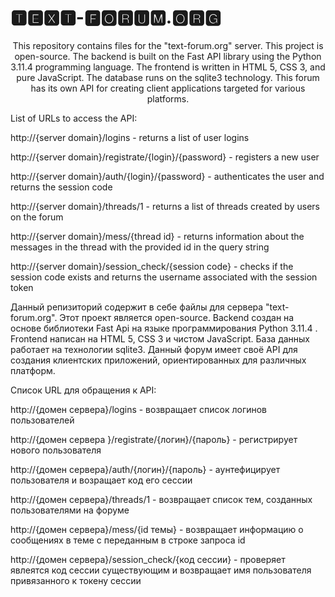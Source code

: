 
<H1>🆃🅴🆇🆃-🅵🅾🆁🆄🅼.🅾🆁🅶 </H1>

<p align="center">
This repository contains files for the "text-forum.org" server. This project is open-source. 
The backend is built on the Fast API library using the Python 3.11.4 programming language. The frontend is written in HTML 5, CSS 3, and pure JavaScript. The database runs on the sqlite3 technology.
This forum has its own API for creating client applications targeted for various platforms.


List of URLs to access the API:

http://{server domain}/logins - returns a list of user logins

http://{server domain}/registrate/{login}/{password} - registers a new user

http://{server domain}/auth/{login}/{password} - authenticates the user and returns the session code

http://{server domain}/threads/1 - returns a list of threads created by users on the forum

http://{server domain}/mess/{thread id} - returns information about the messages in the thread with the provided id in the query string

http://{server domain}/session_check/{session code} - checks if the session code exists and returns the username associated with the session token




Данный репизиторий содержит в себе файлы для сервера "text-forum.org". Этот проект является open-source. 
Backend создан на основе библиотеки Fast Api на языке программирования Python 3.11.4 . Frontend написан на HTML 5, CSS 3  и чистом JavaScript. База данных работает на технологии sqlite3.
Данный форум имеет своё API для создания клиентских приложений, ориентированных для различных платформ. 


Список URL для обращения к API:

http://{домен сервера}/logins - возвращает список логинов пользователей

http://{домен сервера }/registrate/{логин}/{пароль} - регистрирует нового пользователя

http://{домен сервера}/auth/{логин}/{пароль} - аунтефицирует пользователя и возращает код его сессии

http://{домен сервера}/threads/1 - возвращает список тем, созданных пользователями на форуме

http://{домен сервера}/mess/{id темы} - возвращает информацию о сообщениях в теме с переданным в строке запроса id

http://{домен сервера}/session_check/{код сессии} - проверяет явлеятся код сессии существующим и возвращает имя пользователя привязанного к токену сессии


</p>